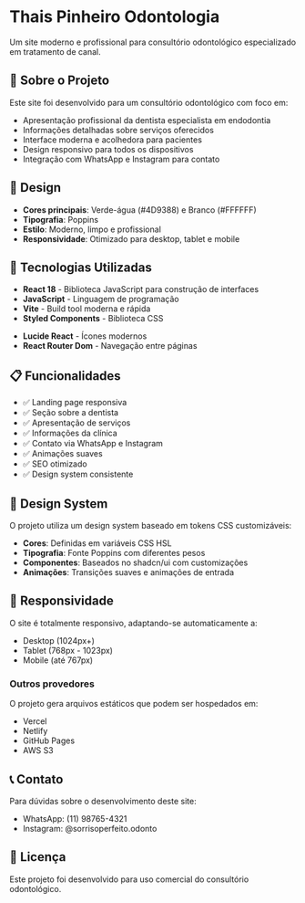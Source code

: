 # Thais Pinheiro Odontologia

Um site moderno e profissional para consultório odontológico especializado em tratamento de canal.

## 🦷 Sobre o Projeto

Este site foi desenvolvido para um consultório odontológico com foco em:
- Apresentação profissional da dentista especialista em endodontia
- Informações detalhadas sobre serviços oferecidos
- Interface moderna e acolhedora para pacientes
- Design responsivo para todos os dispositivos
- Integração com WhatsApp e Instagram para contato

## 🎨 Design

- **Cores principais**: Verde-água (#4D9388) e Branco (#FFFFFF)
- **Tipografia**: Poppins
- **Estilo**: Moderno, limpo e profissional
- **Responsividade**: Otimizado para desktop, tablet e mobile

## 🚀 Tecnologias Utilizadas

- **React 18** - Biblioteca JavaScript para construção de interfaces
- **JavaScript** - Linguagem de programação
- **Vite** - Build tool moderna e rápida
- **Styled Components** - Biblioteca CSS
<!-- - **Shadcn/ui** - Componentes de interface pré-construídos -->
- **Lucide React** - Ícones modernos
- **React Router Dom** - Navegação entre páginas

## 📋 Funcionalidades

- ✅ Landing page responsiva
- ✅ Seção sobre a dentista
- ✅ Apresentação de serviços
- ✅ Informações da clínica
- ✅ Contato via WhatsApp e Instagram
- ✅ Animações suaves
- ✅ SEO otimizado
- ✅ Design system consistente

## 🎨 Design System

O projeto utiliza um design system baseado em tokens CSS customizáveis:

- **Cores**: Definidas em variáveis CSS HSL
- **Tipografia**: Fonte Poppins com diferentes pesos
- **Componentes**: Baseados no shadcn/ui com customizações
- **Animações**: Transições suaves e animações de entrada

## 📱 Responsividade

O site é totalmente responsivo, adaptando-se automaticamente a:
- Desktop (1024px+)
- Tablet (768px - 1023px)
- Mobile (até 767px)

### Outros provedores
O projeto gera arquivos estáticos que podem ser hospedados em:
- Vercel
- Netlify
- GitHub Pages
- AWS S3

## 📞 Contato

Para dúvidas sobre o desenvolvimento deste site:
- WhatsApp: (11) 98765-4321
- Instagram: @sorrisoperfeito.odonto

## 📄 Licença

Este projeto foi desenvolvido para uso comercial do consultório odontológico.




<!-- ## 🔧 Personalização

### Alterando cores
Edite o arquivo `src/index.css` para modificar as cores do tema:

```css
:root {
  --primary: 164 74% 40%;        /* Verde-água principal */
  --primary-foreground: 0 0% 98%; /* Texto sobre primary */
  /* ... outras variáveis */
}
``` -->



<!-- ## 📁 Estrutura do Projeto

```
src/
├── components/          # Componentes React
│   ├── ui/             # Componentes de interface (shadcn/ui)
│   ├── Header.tsx      # Cabeçalho com navegação
│   ├── Hero.tsx        # Banner principal
│   ├── AboutDentist.tsx # Seção sobre a dentista
│   ├── Services.tsx    # Serviços oferecidos
│   ├── AboutClinic.tsx # Informações da clínica
│   ├── Contact.tsx     # Seção de contato
│   └── Footer.tsx      # Rodapé
├── pages/              # Páginas da aplicação
│   ├── Index.tsx       # Página principal
│   └── NotFound.tsx    # Página 404
├── lib/                # Utilitários
├── hooks/              # Hooks personalizados
├── index.css           # Estilos globais e design system
└── main.tsx           # Ponto de entrada da aplicação
``` -->